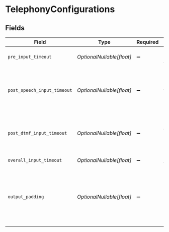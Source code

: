 # TelephonyConfigurations


## Fields

| Field                                                                           | Type                                                                            | Required                                                                        | Description                                                                     |
| ------------------------------------------------------------------------------- | ------------------------------------------------------------------------------- | ------------------------------------------------------------------------------- | ------------------------------------------------------------------------------- |
| `pre_input_timeout`                                                             | *OptionalNullable[float]*                                                       | :heavy_minus_sign:                                                              | Pre input silence threshold                                                     |
| `post_speech_input_timeout`                                                     | *OptionalNullable[float]*                                                       | :heavy_minus_sign:                                                              | Post speech silence timeout to determine input as ended.                        |
| `post_dtmf_input_timeout`                                                       | *OptionalNullable[float]*                                                       | :heavy_minus_sign:                                                              | Post dtmf silence timeout to determine input as ended.                          |
| `overall_input_timeout`                                                         | *OptionalNullable[float]*                                                       | :heavy_minus_sign:                                                              | Total input timeout                                                             |
| `output_padding`                                                                | *OptionalNullable[float]*                                                       | :heavy_minus_sign:                                                              | Number of seconds to start listening to user input before assistant speech ends |